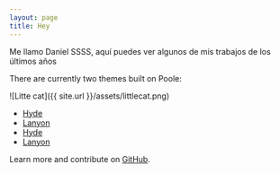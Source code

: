 ```yaml
---
layout: page
title: Hey
---
```


Me llamo Daniel SSSS, aquí puedes ver algunos de mis trabajos de los últimos años

There are currently two themes built on Poole:

![Litte cat]({{ site.url }}/assets/littlecat.png) 

- [Hyde](https://hyde.getpoole.com)
- [Lanyon](https://lanyon.getpoole.com)
- [Hyde](https://hyde.getpoole.com)
- [Lanyon](https://lanyon.getpoole.com)

Learn more and contribute on [GitHub](https://github.com/poole).
